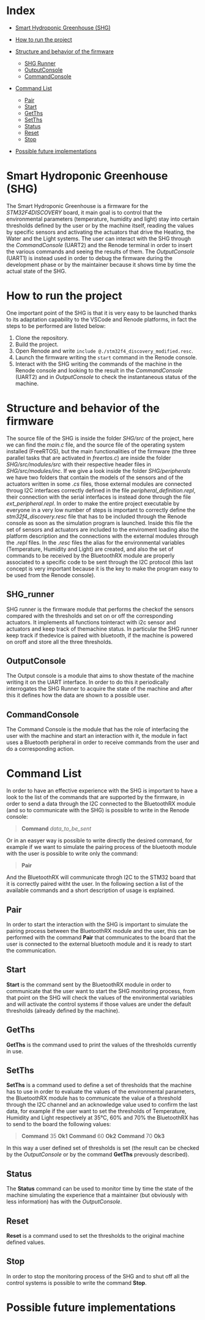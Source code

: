 Index
=================================
- [Smart Hydroponic Greenhouse (SHG)](#Smart-Hydroponic-Greenhouse)
- [How to run the project](#How-to-run-the-project)
- [Structure and behavior of the firmware](#firmware-structure)
  - [SHG Runner](#SHG-runner)
  - [OutputConsole](#OutputConsole)
  - [CommandConsole](#CommandConsole)
- [Command List](#Command-List)
  - [Pair](#Pair)
  - [Start](#Start)
  - [GetThs](#GetThs)
  - [SetThs](#SetThs)
  - [Status](#Status)
  - [Reset](#Reset)
  - [Stop](#Stop)

- [Possible future implementations](#possible-future-implementations)

Smart Hydroponic Greenhouse (SHG)
=================================
The Smart Hydroponic Greenhouse is a firmware for the *STM32F4DISCOVERY* board, it main goal is to control that the environmental parameters (temperature, humidity and light) stay into certain thresholds defined by the user or by the machine itself, reading the values by specific sensors and activating the  actuators that drive the Heating, the Water and the Light systems. The user can interact with the SHG through the *CommandConsole* (UART2) and the Renode terminal in order to insert the various commands and seeing the results of them. The *OutputConsole* (UART1) is instead used in order to debug the firmware during the development phase or by the maintainer because it shows time by time the actual state of the SHG.

How to run the  project
=================================
One important point of the SHG is that it is very easy to be launched thanks to its adaptation capability to the VSCode and Renode platforms, in fact the steps to be  performed are listed below:

1) Clone the repository.
2) Build the project.
3) Open Renode and write `include @./stm32f4_discovery_modified.resc`.
4) Launch the firmware writing the `start` command in the Renode console.
5) Interact with the SHG writing the commands of the machine in the Renode console and looking to the result in the *CommandConsole* (UART2) and in *OutputConsole* to check the instantaneous status of the machine.

Structure and behavior of the firmware
=================================
The source file of the SHG is inside the folder *SHG/src* of the project, here we can find the *main.c* file, and the source file of the operating system installed (FreeRTOS), but the main functionalities of the firmware (the three parallel tasks that are activated in *freertos.c*) are inside the folder *SHG/src/modules/src* with their respective header files in *SHG/src/modules/inc*.
If we give a look inside the folder *SHG/peripherals* we have two folders that contain the models of the sensors and of the actuators written in some *.cs* files, those external modules are connected throug I2C interfaces correctly defined in the file *peripheral_definition.repl*, their connection with the serial interfaces is instead done through the file *ext_peripheral.repl*.
In order to make the entire project executable by everyone in a very low number of steps is important to correctly define the *stm32f4_discovery.resc* file that has to be included through the Renode console as soon as the simulation program is launched. Inside this file the set of sensors and actuators are included to the enviroment loading also the platform description and the connections with the external modules through the *.repl* files.
In the *.resc* files the alias for the environmental variables (Temperature, Humidity and Light) are created, and also the set of commands to be received by the BluetoothRX module are properly associated to a specific code to be sent through the I2C protocol (this last concept is very important because it is the key to make the program easy to be used from the Renode console).

SHG_runner
----------
SHG runner is the firmware module that performs the checkof the sensors  compared with the thresholds and set on or off the corresponding actuators. It implements all functions tointeract with i2c sensor and actuators and keep  track of themachine status. In particular the SHG runner keep track if thedevice is paired with bluetooth, if the machine is powered on oroff and store all the three thresholds.

OutputConsole
-------------
The Output console is a module that aims to show thestate of the machine writing it on the UART interface. In order to do this it periodically interrogates the SHG Runner to acquire the state of the machine and after this it defines how the data are shown to a possible user. 

CommandConsole
--------------
The Command Console is the module that has the role of interfacing the user with the machine and start an interaction with it, the module in fact uses a Bluetooth peripheral in order to receive commands from the user and do a corresponding action.

Command List
=================================
In order to have an effective experience with the SHG is important to have a look to the list of the commands that are supported by the firmware, in order to send a data through the I2C connected to the BluetoothRX module (and so to communicate with the SHG) is possible to write in the Renode console:
> **Command** *data_to_be_sent*

Or in an easyer way is possible to write directly the desired command, for example if we want to simulate the pairing process of the bluetooth module with the user is possible to write only the command:
>**Pair**

And the BluetoothRX will communicate throgh I2C to the STM32 board that it is correctly paired witht the user.
In the following section a list of the available commands and a short description of usage is explained.

Pair
----
In order to start the interaction with the SHG is important to simulate the pairing process between the BluetoothRX module and the user, this can be performed with the command **Pair** that communicates to the board that the user is connected to the external bluetooth module and it is ready to start the communication.

Start
-----
**Start** is the command sent by the BluetoothRX module in order to communicate that the user want to start the SHG  monitoring process, from that point on the SHG will check the values of the environmental variables and will activate the control systems if those values are under the default thresholds (already defined by the machine).

GetThs
------
**GetThs** is the command used to print the values of the thresholds currently in use.

SetThs
------
**SetThs** is a command used to define a set of thresholds that the machine has to use in order to evaluate the values of the environmental parameters, the BluetoothRX module has to communicate the value of a threshold through the I2C channel and an acknowledge value used to confirm the last data, for example if the user want to set the thresholds of Temperature, Humidity and Light respectively at 35°C, 60% and 70% the BluetoothRX has to send to the board the following values:
> **Command** 35
**Ok1**
**Command** 60
**Ok2**
**Command** 70
**Ok3**

In this way a user defined set of thresholds is set (the result can be checked by the *OutputConsole* or by the command **GetThs** prevously described).

Status
------
The **Status** command can be used to monitor time by time the state of the machine simulating the experience that a maintainer (but obviously with less information) has with the *OutputConsole*.

Reset
-----
**Reset** is a command used to set the thresholds to the original machine defined values.

Stop
----
In order to stop the monitoring process of the SHG and to shut off all the control systems is possible to write the command **Stop**.

Possible future implementations
=================================



